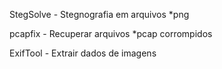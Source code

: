 StegSolve - Stegnografia em arquivos *png

pcapfix - Recuperar arquivos *pcap corrompidos

ExifTool -  Extrair dados de imagens

